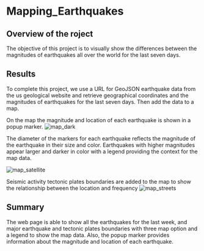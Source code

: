 # Mapping_Earthquakes
## Overview of the roject
The objective of this project is to visually show the differences between the magnitudes of earthquakes all over the world for the last seven days.
## Results

To complete this project, we use a URL for GeoJSON earthquake data from the us geological website and retrieve geographical coordinates and the magnitudes of earthquakes for the last seven days. Then add the data to a map.

On the map the magnitude and location of each earthquake is shown in a popup marker.
![map_dark](https://user-images.githubusercontent.com/109990578/200952194-6f4f5d56-50e4-4508-a0ad-dea653031be1.png)

The diameter of the markers for each earthquake reflects the magnitude of the earthquake in their size and color. Earthquakes with higher magnitudes appear larger and darker in color with a legend providing the context for the map data.

![map_satellite](https://user-images.githubusercontent.com/109990578/200952409-ee54eefa-785d-48b4-8703-2cba895be4ec.png)

Seismic activity tectonic plates boundaries are added to the map to show the relationship between the location and frequency
![map_streets](https://user-images.githubusercontent.com/109990578/200952524-7e5fb006-6d74-40d1-bc0f-6cadfa085752.png)

## Summary
The web page is able to show all the earthquakes for the last week, and major earthquake and tectonic plates boundaries with three map option and a legend to show the map data. Also, the popup marker provides information about the magnitude and location of each earthquake.
